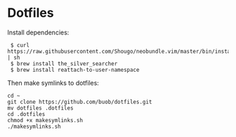 # Dotfiles

Install dependencies:
```
 $ curl https://raw.githubusercontent.com/Shougo/neobundle.vim/master/bin/install.sh | sh
 $ brew install the_silver_searcher
 $ brew install reattach-to-user-namespace
```

Then make symlinks to dotfiles:
```
cd ~
git clone https://github.com/buob/dotfiles.git
mv dotfiles .dotfiles
cd .dotfiles
chmod +x makesymlinks.sh
./makesymlinks.sh
```

